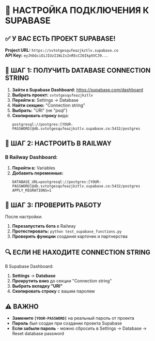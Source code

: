 # 🔧 НАСТРОЙКА ПОДКЛЮЧЕНИЯ К SUPABASE

## ✅ У ВАС ЕСТЬ ПРОЕКТ SUPABASE!

**Project URL:** `https://svtotgesqufeazjkztlv.supabase.co`  
**API Key:** `eyJhbGciOiJIUzI1NiIsInR5cCI6IkpXVCJ9...`

## 🚀 ШАГ 1: ПОЛУЧИТЬ DATABASE CONNECTION STRING

1. **Зайти в Supabase Dashboard:** https://supabase.com/dashboard
2. **Выбрать проект:** `svtotgesqufeazjkztlv`
3. **Перейти в:** Settings → Database
4. **Найти секцию:** "Connection string"
5. **Выбрать:** "URI" (не "psql")
6. **Скопировать строку** вида:
   ```
   postgresql://postgres:[YOUR-PASSWORD]@db.svtotgesqufeazjkztlv.supabase.co:5432/postgres
   ```

## 🚀 ШАГ 2: НАСТРОИТЬ В RAILWAY

### В Railway Dashboard:
1. **Перейти в:** Variables
2. **Добавить переменные:**
   ```
   DATABASE_URL=postgresql://postgres:[YOUR-PASSWORD]@db.svtotgesqufeazjkztlv.supabase.co:5432/postgres
   APPLY_MIGRATIONS=1
   ```

## 🚀 ШАГ 3: ПРОВЕРИТЬ РАБОТУ

После настройки:
1. **Перезапустить бота** в Railway
2. **Протестировать:** `python test_supabase_functions.py`
3. **Проверить функции** создания карточек и партнерства

## 🔍 ЕСЛИ НЕ НАХОДИТЕ CONNECTION STRING

В Supabase Dashboard:
1. **Settings** → **Database**
2. **Прокрутить вниз** до секции "Connection string"
3. **Выбрать вкладку "URI"**
4. **Скопировать строку** с вашим паролем

## ⚠️ ВАЖНО

- **Замените `[YOUR-PASSWORD]`** на реальный пароль от проекта
- **Пароль** был создан при создании проекта Supabase
- **Если забыли пароль** - можно сбросить в Settings → Database → Reset database password
